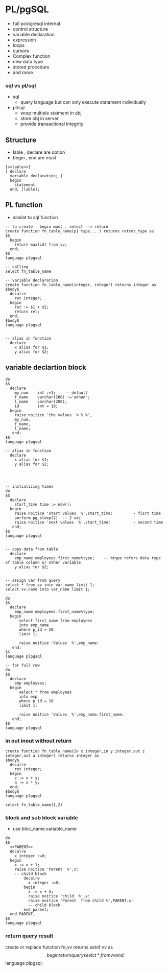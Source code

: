 # PL/pgSQL
- full postgresql internal
- control structure
- variable declaration
- expression
- loops
- cursors
- Complex function
- new data type
- stored procedure
- and more
### sql vs pl/sql
- sql
  - query language but can only execute statement individually
- pl/sql
  - wrap multiple statment in obj
  - store obj in server
  - provide transactional integrity

## Structure
- lable , declare are option
- begin , end are must
```
[<<lable>>]
[ declare
  variable declaration; ]
  begin
    statement
  end; [lable];

```

## PL function
- similat to sql function
```
-- to create   begin must , select --> return
create function fn_table_name(p1 type....) returns retrns_type as
$$
  begin
    return max(id) from vv;
  end;
$$
language plpgsql

-- calling 
select fn_table_name

-- variable declaration
create function fn_table_name(integer, integer) returns integer as
$body$
  decalre
    ret integer;
  begin
    ret := $1 + $2;
    return ret;
  end;
$body$
language plpgsql


-- alias in function 
  declare
    x alias for $1;
    y alias for $2;
```

## variable declartion block
```
do
$$
  declare
    my_num    int :=1;    -- default
    f_name    varchar(200) :='adnan';
    l_name    varchar(200);
    id        int = 10;
  begin
    raise noitice 'the values  % % %',
    my_num,
    f_name,
    l_name;
   end;
$$
language plpgsql

-- alias in function 
  declare
    x alias for $1;
    y alias for $2;




-- initializing times
do
$$
  declare
    start_time time := now();
  begin
    raise noitice 'start values  %',start_time:         - fisrt time 
    perform pg_sleep(2)  -- 2 sec
    raise noitice 'next values  %',start_time:          - second time
   end;
$$
language plpgsql


-- copy data from table
  declare
    emp_name employees.first_name%type;    -- %type refers data type of table column or other variable
    y alias for $2;


-- assign var from query
select * from vv into var_name limit 1;
select vv.name into var_name limit 1;

do
$$
  declare
    emp_name employees.first_name%type; 
  begin
      select first_name from employees
      into emp_name
      where p_id = 10
      limit 1;

      raise noitice 'Values  %',emp_name: 
   end;
$$
language plpgsql

-- for full row
do
$$
  declare
    emp employees; 
  begin
      select * from employees
      into emp
      where p_id = 10
      limit 1;

      raise noitice 'Values  %',emp_name.first_name: 
   end;
$$
language plpgsql
```
### in out inout without return
```
create function fn_table_name(in x integer,in y integer,out z integer,out a integer) returns integer as
$body$
  decalre
    ret integer;
  begin
    z := x + y;
    a := x * y;
  end;
$body$
language plpgsql

select fn_table_name(1,2)
```
### block and sub block variable
- use bloc_name.variable_name
```
do
$$
  <<PARENT>>
  decalre
    x integer :=0;
  begin
    x := x + 1;
    raise noitice 'Parent  %',x:
    -- child block
        decalre
          x integer :=0;
        begin
          x := x + 5;
          raise noitice 'child  %',x:
          raise noitice 'Parent  from child %',PARENT.x:
          -- child block
        end parent;
  end PARENT;
$$
language plpgsql
```

### return query result
create or replace function fn_vv returns setof vv as
$$
  begin
    return query 
    seelct * from vv
  end;
$$
language plpgsql;
